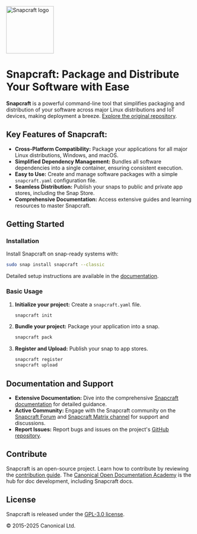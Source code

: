 <img src="https://dashboard.snapcraft.io/site_media/appmedia/2018/04/Snapcraft-logo-bird.png" alt="Snapcraft logo" style="height: 128px; display: block">

# Snapcraft: Package and Distribute Your Software with Ease

**Snapcraft** is a powerful command-line tool that simplifies packaging and distribution of your software across major Linux distributions and IoT devices, making deployment a breeze. [Explore the original repository](https://github.com/canonical/snapcraft).

## Key Features of Snapcraft:

*   **Cross-Platform Compatibility:** Package your applications for all major Linux distributions, Windows, and macOS.
*   **Simplified Dependency Management:** Bundles all software dependencies into a single container, ensuring consistent execution.
*   **Easy to Use:** Create and manage software packages with a simple `snapcraft.yaml` configuration file.
*   **Seamless Distribution:** Publish your snaps to public and private app stores, including the Snap Store.
*   **Comprehensive Documentation:** Access extensive guides and learning resources to master Snapcraft.

## Getting Started

### Installation

Install Snapcraft on snap-ready systems with:

```bash
sudo snap install snapcraft --classic
```

Detailed setup instructions are available in the [documentation](https://documentation.ubuntu.com/snapcraft/stable/how-to/setup/set-up-snapcraft).

### Basic Usage

1.  **Initialize your project:** Create a `snapcraft.yaml` file.
    ```bash
    snapcraft init
    ```
2.  **Bundle your project:** Package your application into a snap.
    ```bash
    snapcraft pack
    ```
3.  **Register and Upload:** Publish your snap to app stores.
    ```bash
    snapcraft register
    snapcraft upload
    ```

## Documentation and Support

*   **Extensive Documentation:** Dive into the comprehensive [Snapcraft documentation](https://documentation.ubuntu.com/snapcraft/stable) for detailed guidance.
*   **Active Community:** Engage with the Snapcraft community on the [Snapcraft Forum](https://forum.snapcraft.io) and [Snapcraft Matrix channel](https://matrix.to/#/#snapcraft:ubuntu.com) for support and discussions.
*   **Report Issues:** Report bugs and issues on the project's [GitHub repository](https://github.com/canonical/snapcraft/issues).

## Contribute

Snapcraft is an open-source project. Learn how to contribute by reviewing the [contribution guide](CONTRIBUTING.md).
The [Canonical Open Documentation Academy](https://github.com/canonical/open-documentation-academy) is the hub for doc development, including Snapcraft docs.

## License

Snapcraft is released under the [GPL-3.0 license](LICENSE).

© 2015-2025 Canonical Ltd.